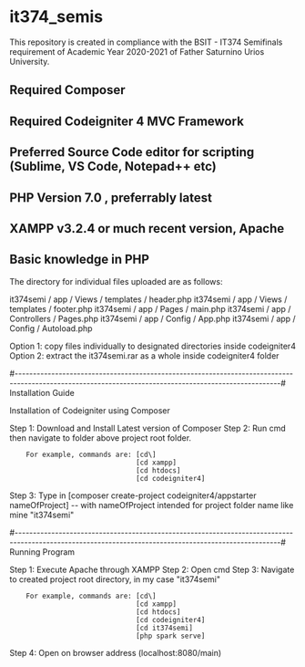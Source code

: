 # it374_semis
This repository is created in compliance with the BSIT - IT374 Semifinals requirement of Academic Year 2020-2021 of Father Saturnino Urios University.

## Required Composer
## Required Codeigniter 4 MVC Framework
## Preferred Source Code editor for scripting (Sublime, VS Code, Notepad++ etc)
## PHP Version 7.0 , preferrably latest
## XAMPP v3.2.4 or much recent version, Apache
## Basic knowledge in PHP


The directory for individual files uploaded are as follows:

it374semi / app / Views / templates / header.php
it374semi / app / Views / templates / footer.php
it374semi / app / Pages / main.php
it374semi / app / Controllers / Pages.php
it374semi / app / Config / App.php
it374semi / app / Config / Autoload.php

Option 1: copy files individually to designated directories inside codeigniter4
Option 2: extract the it374semi.rar as a whole inside codeigniter4 folder

#------------------------------------------------------------------------------------------------------------------------------------------------------#
Installation Guide

Installation of Codeigniter using Composer

Step 1: Download and Install Latest version of Composer
Step 2: Run cmd then navigate to folder above project root folder.
        
        For example, commands are: [cd\]  
                                   [cd xampp]  
                                   [cd htdocs]  
                                   [cd codeigniter4]
                                   
Step 3: Type in [composer create-project codeigniter4/appstarter nameOfProject]   -- with nameOfProject intended for project folder name like mine "it374semi"

#------------------------------------------------------------------------------------------------------------------------------------------------------#
Running Program

Step 1: Execute Apache through XAMPP
Step 2: Open cmd 
Step 3: Navigate to created project root directory, in my case "it374semi"
        
        For example, commands are: [cd\]
                                   [cd xampp]
                                   [cd htdocs]
                                   [cd codeigniter4]
                                   [cd it374semi]
                                   [php spark serve]
                                   
Step 4: Open on browser address (localhost:8080/main)

